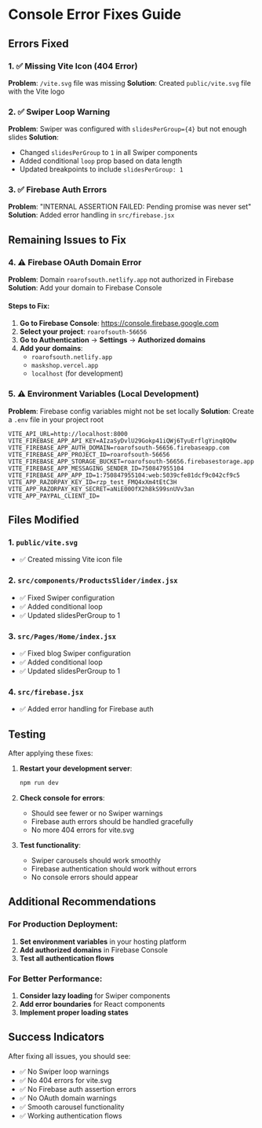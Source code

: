 # Console Error Fixes Guide

## Errors Fixed

### 1. ✅ Missing Vite Icon (404 Error)
**Problem**: `/vite.svg` file was missing
**Solution**: Created `public/vite.svg` file with the Vite logo

### 2. ✅ Swiper Loop Warning
**Problem**: Swiper was configured with `slidesPerGroup={4}` but not enough slides
**Solution**: 
- Changed `slidesPerGroup` to `1` in all Swiper components
- Added conditional `loop` prop based on data length
- Updated breakpoints to include `slidesPerGroup: 1`

### 3. ✅ Firebase Auth Errors
**Problem**: "INTERNAL ASSERTION FAILED: Pending promise was never set"
**Solution**: Added error handling in `src/firebase.jsx`

## Remaining Issues to Fix

### 4. ⚠️ Firebase OAuth Domain Error
**Problem**: Domain `roarofsouth.netlify.app` not authorized in Firebase
**Solution**: Add your domain to Firebase Console

#### Steps to Fix:
1. **Go to Firebase Console**: https://console.firebase.google.com
2. **Select your project**: `roarofsouth-56656`
3. **Go to Authentication** → **Settings** → **Authorized domains**
4. **Add your domains**:
   - `roarofsouth.netlify.app`
   - `maskshop.vercel.app`
   - `localhost` (for development)

### 5. ⚠️ Environment Variables (Local Development)
**Problem**: Firebase config variables might not be set locally
**Solution**: Create a `.env` file in your project root

```env
VITE_API_URL=http://localhost:8000
VITE_FIREBASE_APP_API_KEY=AIzaSyDvlU29Gokp41iQWj6TyuErflgYinq8Q0w
VITE_FIREBASE_APP_AUTH_DOMAIN=roarofsouth-56656.firebaseapp.com
VITE_FIREBASE_APP_PROJECT_ID=roarofsouth-56656
VITE_FIREBASE_APP_STORAGE_BUCKET=roarofsouth-56656.firebasestorage.app
VITE_FIREBASE_APP_MESSAGING_SENDER_ID=750847955104
VITE_FIREBASE_APP_APP_ID=1:750847955104:web:5039cfe81dcf9c042cf9c5
VITE_APP_RAZORPAY_KEY_ID=rzp_test_FMQ4xXm4tEtC3H
VITE_APP_RAZORPAY_KEY_SECRET=aNiE00OfX2h8kS99snUVv3an
VITE_APP_PAYPAL_CLIENT_ID=
```

## Files Modified

### 1. `public/vite.svg`
- ✅ Created missing Vite icon file

### 2. `src/components/ProductsSlider/index.jsx`
- ✅ Fixed Swiper configuration
- ✅ Added conditional loop
- ✅ Updated slidesPerGroup to 1

### 3. `src/Pages/Home/index.jsx`
- ✅ Fixed blog Swiper configuration
- ✅ Added conditional loop
- ✅ Updated slidesPerGroup to 1

### 4. `src/firebase.jsx`
- ✅ Added error handling for Firebase auth

## Testing

After applying these fixes:

1. **Restart your development server**:
   ```bash
   npm run dev
   ```

2. **Check console for errors**:
   - Should see fewer or no Swiper warnings
   - Firebase auth errors should be handled gracefully
   - No more 404 errors for vite.svg

3. **Test functionality**:
   - Swiper carousels should work smoothly
   - Firebase authentication should work without errors
   - No console errors should appear

## Additional Recommendations

### For Production Deployment:
1. **Set environment variables** in your hosting platform
2. **Add authorized domains** in Firebase Console
3. **Test all authentication flows**

### For Better Performance:
1. **Consider lazy loading** for Swiper components
2. **Add error boundaries** for React components
3. **Implement proper loading states**

## Success Indicators

After fixing all issues, you should see:
- ✅ No Swiper loop warnings
- ✅ No 404 errors for vite.svg
- ✅ No Firebase auth assertion errors
- ✅ No OAuth domain warnings
- ✅ Smooth carousel functionality
- ✅ Working authentication flows 